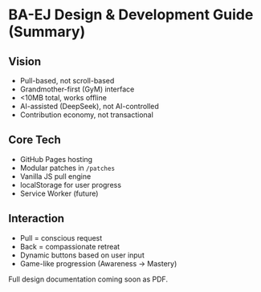 # BA-EJ Design & Development Guide (Summary)

## Vision
- Pull-based, not scroll-based
- Grandmother-first (GyM) interface
- <10MB total, works offline
- AI-assisted (DeepSeek), not AI-controlled
- Contribution economy, not transactional

## Core Tech
- GitHub Pages hosting
- Modular patches in `/patches`
- Vanilla JS pull engine
- localStorage for user progress
- Service Worker (future)

## Interaction
- Pull = conscious request
- Back = compassionate retreat
- Dynamic buttons based on user input
- Game-like progression (Awareness → Mastery)

Full design documentation coming soon as PDF.
